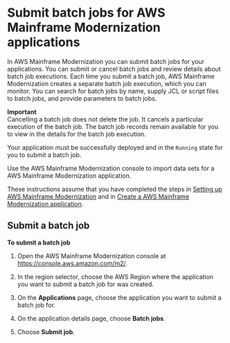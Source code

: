 # Submit batch jobs for AWS Mainframe Modernization applications<a name="applications-m2-batch-job"></a>

In AWS Mainframe Modernization you can submit batch jobs for your applications\. You can submit or cancel batch jobs and review details about batch job executions\. Each time you submit a batch job, AWS Mainframe Modernization creates a separate batch job execution, which you can monitor\. You can search for batch jobs by name, supply JCL or script files to batch jobs, and provide parameters to batch jobs\.

**Important**  
Cancelling a batch job does not delete the job\. It cancels a particular execution of the batch job\. The batch job records remain available for you to view in the details for the batch job execution\.

Your application must be successfully deployed and in the `Running` state for you to submit a batch job\.

Use the AWS Mainframe Modernization console  to import data sets for a AWS Mainframe Modernization application\.

These instructions assume that you have completed the steps in [Setting up AWS Mainframe Modernization](setting-up.md) and in [Create a AWS Mainframe Modernization application](applications-m2-create.md)\.

## Submit a batch job<a name="applications-m2-batch-job-submit.console"></a>

**To submit a batch job**

1. Open the AWS Mainframe Modernization console at [https://console\.aws\.amazon\.com/m2/](https://console.aws.amazon.com/m2/)\.

1. In the region selector, choose the AWS Region where the application you want to submit a batch job for was created\.

1. On the **Applications** page, choose the application you want to submit a batch job for\.

1. On the application details page, choose **Batch jobs**\.

1. Choose **Submit job**\.